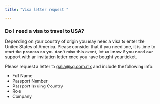 ```yaml
---
title: "Visa letter request "

---
```


### Do I need a visa to travel to USA?

Depending on your country of origin you may need a visa to enter the United States of America. Please consider that if you need one, it is time to start the process so you don’t miss this event, let us know if you need our support with an invitation letter once you have bought your ticket.

Please request a letter to galia@sg.com.mx and include the following info:

* Full Name
* Passport Number
* Passport Issuing Country
* Role
* Company
  